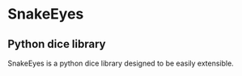 # SnakeEyes
## Python dice library

SnakeEyes is a python dice library designed to be easily extensible.